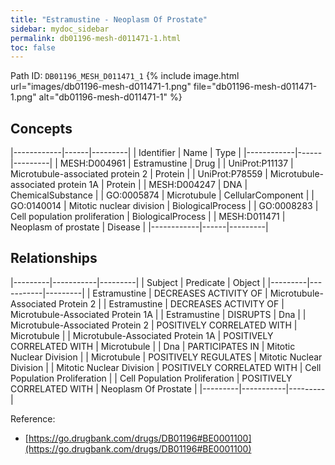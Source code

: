 ```yaml
---
title: "Estramustine - Neoplasm Of Prostate"
sidebar: mydoc_sidebar
permalink: db01196-mesh-d011471-1.html
toc: false 
---
```



Path ID: `DB01196_MESH_D011471_1`
{% include image.html url="images/db01196-mesh-d011471-1.png" file="db01196-mesh-d011471-1.png" alt="db01196-mesh-d011471-1" %}

## Concepts

|------------|------|---------|
| Identifier | Name | Type    |
|------------|------|---------|
| MESH:D004961 | Estramustine | Drug |
| UniProt:P11137 | Microtubule-associated protein 2 | Protein |
| UniProt:P78559 | Microtubule-associated protein 1A | Protein |
| MESH:D004247 | DNA | ChemicalSubstance |
| GO:0005874 | Microtubule | CellularComponent |
| GO:0140014 | Mitotic nuclear division | BiologicalProcess |
| GO:0008283 | Cell population proliferation | BiologicalProcess |
| MESH:D011471 | Neoplasm of prostate | Disease |
|------------|------|---------|

## Relationships

|---------|-----------|---------|
| Subject | Predicate | Object  |
|---------|-----------|---------|
| Estramustine | DECREASES ACTIVITY OF | Microtubule-Associated Protein 2 |
| Estramustine | DECREASES ACTIVITY OF | Microtubule-Associated Protein 1A |
| Estramustine | DISRUPTS | Dna |
| Microtubule-Associated Protein 2 | POSITIVELY CORRELATED WITH | Microtubule |
| Microtubule-Associated Protein 1A | POSITIVELY CORRELATED WITH | Microtubule |
| Dna | PARTICIPATES IN | Mitotic Nuclear Division |
| Microtubule | POSITIVELY REGULATES | Mitotic Nuclear Division |
| Mitotic Nuclear Division | POSITIVELY CORRELATED WITH | Cell Population Proliferation |
| Cell Population Proliferation | POSITIVELY CORRELATED WITH | Neoplasm Of Prostate |
|---------|-----------|---------|

Reference: 
  - [https://go.drugbank.com/drugs/DB01196#BE0001100](https://go.drugbank.com/drugs/DB01196#BE0001100)
